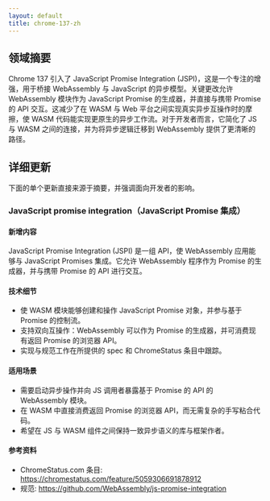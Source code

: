 ```yaml
---
layout: default
title: chrome-137-zh
---
```


## 领域摘要

Chrome 137 引入了 JavaScript Promise Integration (JSPI)，这是一个专注的增强，用于桥接 WebAssembly 与 JavaScript 的异步模型。关键更改允许 WebAssembly 模块作为 JavaScript Promise 的生成器，并直接与携带 Promise 的 API 交互。这减少了在 WASM 与 Web 平台之间实现真实异步互操作时的摩擦，使 WASM 代码能实现更原生的异步工作流。对于开发者而言，它简化了 JS 与 WASM 之间的连接，并为将异步逻辑迁移到 WebAssembly 提供了更清晰的路径。

## 详细更新

下面的单个更新直接来源于摘要，并强调面向开发者的影响。

### JavaScript promise integration（JavaScript Promise 集成）

#### 新增内容
JavaScript Promise Integration (JSPI) 是一组 API，使 WebAssembly 应用能够与 JavaScript Promises 集成。它允许 WebAssembly 程序作为 Promise 的生成器，并与携带 Promise 的 API 进行交互。

#### 技术细节
- 使 WASM 模块能够创建和操作 JavaScript Promise 对象，并参与基于 Promise 的控制流。
- 支持双向互操作：WebAssembly 可以作为 Promise 的生成器，并可消费现有返回 Promise 的浏览器 API。
- 实现与规范工作在所提供的 spec 和 ChromeStatus 条目中跟踪。

#### 适用场景
- 需要启动异步操作并向 JS 调用者暴露基于 Promise 的 API 的 WebAssembly 模块。
- 在 WASM 中直接消费返回 Promise 的浏览器 API，而无需复杂的手写粘合代码。
- 希望在 JS 与 WASM 组件之间保持一致异步语义的库与框架作者。

#### 参考资料
- ChromeStatus.com 条目: https://chromestatus.com/feature/5059306691878912  
- 规范: https://github.com/WebAssembly/js-promise-integration
